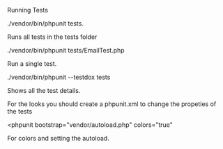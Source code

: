 Running Tests

./vendor/bin/phpunit tests.

Runs all tests in the tests folder

./vendor/bin/phpunit tests/EmailTest.php

Run a single test.

./vendor/bin/phpunit --testdox tests

Shows all the test details.

For the looks you should create a phpunit.xml to change the propeties of the tests

<phpunit
    bootstrap="vendor/autoload.php"
    colors="true"
>
</phpunit>

For colors and setting the autoload.
